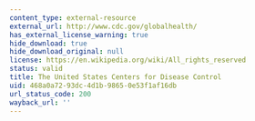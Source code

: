 ```yaml
---
content_type: external-resource
external_url: http://www.cdc.gov/globalhealth/
has_external_license_warning: true
hide_download: true
hide_download_original: null
license: https://en.wikipedia.org/wiki/All_rights_reserved
status: valid
title: The United States Centers for Disease Control
uid: 468a0a72-93dc-4d1b-9865-0e53f1af16db
url_status_code: 200
wayback_url: ''
---
```

